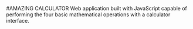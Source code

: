 #AMAZING CALCULATOR
Web application built with JavaScript capable of performing the four basic mathematical operations with a calculator interface.
